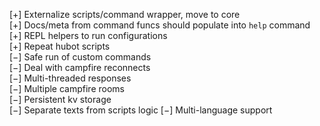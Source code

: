 [+] Externalize scripts/command wrapper, move to core  
[+] Docs/meta from command funcs should populate into `help` command  
[+] REPL helpers to run configurations  
[+] Repeat hubot scripts  
[−] Safe run of custom commands  
[−] Deal with campfire reconnects  
[−] Multi-threaded responses  
[−] Multiple campfire rooms  
[−] Persistent kv storage  
[−] Separate texts from scripts logic
[−] Multi-language support  
